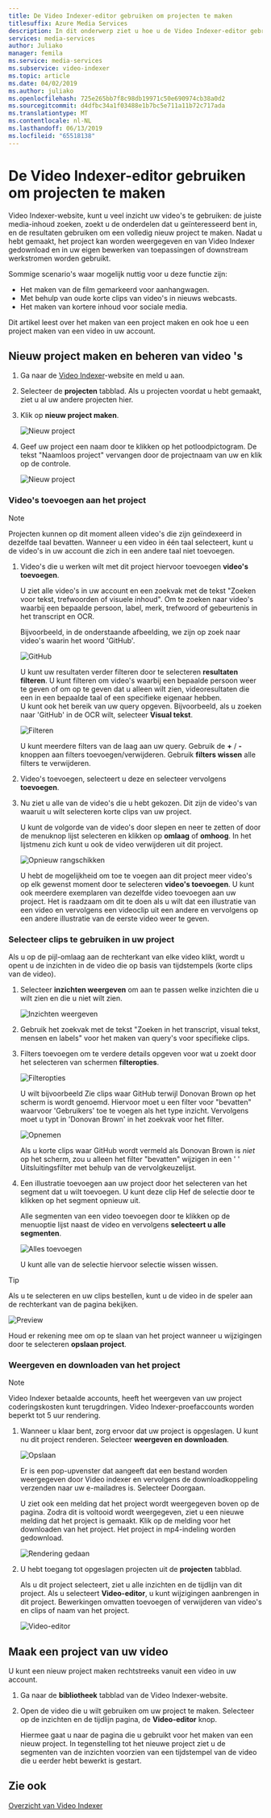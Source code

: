 ```yaml
---
title: De Video Indexer-editor gebruiken om projecten te maken
titlesuffix: Azure Media Services
description: In dit onderwerp ziet u hoe u de Video Indexer-editor gebruiken om projecten te maken.
services: media-services
author: Juliako
manager: femila
ms.service: media-services
ms.subservice: video-indexer
ms.topic: article
ms.date: 04/02/2019
ms.author: juliako
ms.openlocfilehash: 725e265bb7f8c98db19971c50e690974cb38a0d2
ms.sourcegitcommit: d4dfbc34a1f03488e1b7bc5e711a11b72c717ada
ms.translationtype: MT
ms.contentlocale: nl-NL
ms.lasthandoff: 06/13/2019
ms.locfileid: "65518138"
---
```

# <a name="use-the-video-indexer-editor-to-create-projects"></a>De Video Indexer-editor gebruiken om projecten te maken

Video Indexer-website, kunt u veel inzicht uw video's te gebruiken: de juiste media-inhoud zoeken, zoekt u de onderdelen dat u geïnteresseerd bent in, en de resultaten gebruiken om een volledig nieuw project te maken. Nadat u hebt gemaakt, het project kan worden weergegeven en van Video Indexer gedownload en in uw eigen bewerken van toepassingen of downstream werkstromen worden gebruikt.

Sommige scenario's waar mogelijk nuttig voor u deze functie zijn: 

* Het maken van de film gemarkeerd voor aanhangwagen.
* Met behulp van oude korte clips van video's in nieuws webcasts.
* Het maken van kortere inhoud voor sociale media.

Dit artikel leest over het maken van een project maken en ook hoe u een project maken van een video in uw account.

## <a name="create-new-project-and-manage-videos"></a>Nieuw project maken en beheren van video 's

1. Ga naar de [Video Indexer](https://www.videoindexer.ai/)-website en meld u aan.
1. Selecteer de **projecten** tabblad. Als u projecten voordat u hebt gemaakt, ziet u al uw andere projecten hier.
1. Klik op **nieuw project maken**.  

    ![Nieuw project](./media/video-indexer-view-edit/new-project.png)
1. Geef uw project een naam door te klikken op het potloodpictogram. De tekst "Naamloos project" vervangen door de projectnaam van uw en klik op de controle.

    ![Nieuw project](./media/video-indexer-view-edit/new-project3.png)
    
### <a name="add-videos-to-the-project"></a>Video's toevoegen aan het project

> [!NOTE]
> Projecten kunnen op dit moment alleen video's die zijn geïndexeerd in dezelfde taal bevatten. Wanneer u een video in één taal selecteert, kunt u de video's in uw account die zich in een andere taal niet toevoegen.

1. Video's die u werken wilt met dit project hiervoor toevoegen **video's toevoegen**.

    U ziet alle video's in uw account en een zoekvak met de tekst "Zoeken voor tekst, trefwoorden of visuele inhoud". Om te zoeken naar video's waarbij een bepaalde persoon, label, merk, trefwoord of gebeurtenis in het transcript en OCR.
    
    Bijvoorbeeld, in de onderstaande afbeelding, we zijn op zoek naar video's waarin het woord 'GitHub'.
    
    ![GitHub](./media/video-indexer-view-edit/github.png)

    U kunt uw resultaten verder filteren door te selecteren **resultaten filteren**. U kunt filteren om video's waarbij een bepaalde persoon weer te geven of om op te geven dat u alleen wilt zien, videoresultaten die een in een bepaalde taal of een specifieke eigenaar hebben. <br/> U kunt ook het bereik van uw query opgeven. Bijvoorbeeld, als u zoeken naar 'GitHub' in de OCR wilt, selecteer **Visual tekst**.

    ![Filteren](./media/video-indexer-view-edit/visual-text.png)

    U kunt meerdere filters van de laag aan uw query. Gebruik de **+** / **-** knoppen aan filters toevoegen/verwijderen. Gebruik **filters wissen** alle filters te verwijderen.
1. Video's toevoegen, selecteert u deze en selecteer vervolgens **toevoegen**.
1. Nu ziet u alle van de video's die u hebt gekozen. Dit zijn de video's van waaruit u wilt selecteren korte clips van uw project.

    U kunt de volgorde van de video's door slepen en neer te zetten of door de menuknop lijst selecteren en klikken op **omlaag** of **omhoog**. In het lijstmenu zich kunt u ook de video verwijderen uit dit project. 

    ![Opnieuw rangschikken](./media/video-indexer-view-edit/rearrange.png)
    
    U hebt de mogelijkheid om toe te voegen aan dit project meer video's op elk gewenst moment door te selecteren **video's toevoegen**. U kunt ook meerdere exemplaren van dezelfde video toevoegen aan uw project. Het is raadzaam om dit te doen als u wilt dat een illustratie van een video en vervolgens een videoclip uit een andere en vervolgens op een andere illustratie van de eerste video weer te geven. 

### <a name="select-clips-to-use-in-your-project"></a>Selecteer clips te gebruiken in uw project

Als u op de pijl-omlaag aan de rechterkant van elke video klikt, wordt u opent u de inzichten in de video die op basis van tijdstempels (korte clips van de video). 

1. Selecteer **inzichten weergeven** om aan te passen welke inzichten die u wilt zien en die u niet wilt zien. 

    ![Inzichten weergeven](./media/video-indexer-view-edit/insights.png)
1. Gebruik het zoekvak met de tekst "Zoeken in het transcript, visual tekst, mensen en labels" voor het maken van query's voor specifieke clips.
1. Filters toevoegen om te verdere details opgeven voor wat u zoekt door het selecteren van schermen **filteropties**.

    ![Filteropties](./media/video-indexer-view-edit/filter-options.png)

    U wilt bijvoorbeeld Zie clips waar GitHub terwijl Donovan Brown op het scherm is wordt genoemd. Hiervoor moet u een filter voor "bevatten" waarvoor 'Gebruikers' toe te voegen als het type inzicht. Vervolgens moet u typt in 'Donovan Brown' in het zoekvak voor het filter.
    
    ![Opnemen](./media/video-indexer-view-edit/include.png)
    
    Als u korte clips waar GitHub wordt vermeld als Donovan Brown is _niet_ op het scherm, zou u alleen het filter "bevatten" wijzigen in een ' ' Uitsluitingsfilter met behulp van de vervolgkeuzelijst. 

1. Een illustratie toevoegen aan uw project door het selecteren van het segment dat u wilt toevoegen. U kunt deze clip Hef de selectie door te klikken op het segment opnieuw uit.
    
    Alle segmenten van een video toevoegen door te klikken op de menuoptie lijst naast de video en vervolgens **selecteert u alle segmenten**. 

    ![Alles toevoegen](./media/video-indexer-view-edit/add-all.png)

    U kunt alle van de selectie hiervoor selectie wissen wissen.

> [!TIP]
> Als u te selecteren en uw clips bestellen, kunt u de video in de speler aan de rechterkant van de pagina bekijken. 

![Preview](./media/video-indexer-view-edit/preview.png)

Houd er rekening mee om op te slaan van het project wanneer u wijzigingen door te selecteren **opslaan project**. 

### <a name="render-and-download-the-project"></a>Weergeven en downloaden van het project

> [!NOTE]
> Video Indexer betaalde accounts, heeft het weergeven van uw project coderingskosten kunt terugdringen. Video Indexer-proefaccounts worden beperkt tot 5 uur rendering.

1. Wanneer u klaar bent, zorg ervoor dat uw project is opgeslagen. U kunt nu dit project renderen. Selecteer **weergeven en downloaden**. 

    ![Opslaan](./media/video-indexer-view-edit/save.png)

    Er is een pop-upvenster dat aangeeft dat een bestand worden weergegeven door Video indexer en vervolgens de downloadkoppeling verzenden naar uw e-mailadres is. Selecteer Doorgaan. 
    
    U ziet ook een melding dat het project wordt weergegeven boven op de pagina. Zodra dit is voltooid wordt weergegeven, ziet u een nieuwe melding dat het project is gemaakt. Klik op de melding voor het downloaden van het project. Het project in mp4-indeling worden gedownload.

    ![Rendering gedaan](./media/video-indexer-view-edit/rendering-done.png)

1. U hebt toegang tot opgeslagen projecten uit de **projecten** tabblad. 

    Als u dit project selecteert, ziet u alle inzichten en de tijdlijn van dit project. Als u selecteert **Video-editor**, u kunt wijzigingen aanbrengen in dit project. Bewerkingen omvatten toevoegen of verwijderen van video's en clips of naam van het project.

    ![Video-editor](./media/video-indexer-view-edit/video-editor.png)
     
## <a name="create-a-project-from-your-video"></a>Maak een project van uw video

U kunt een nieuw project maken rechtstreeks vanuit een video in uw account. 

1. Ga naar de **bibliotheek** tabblad van de Video Indexer-website.
1. Open de video die u wilt gebruiken om uw project te maken. Selecteer op de inzichten en de tijdlijn pagina, de **Video-editor** knop.

    Hiermee gaat u naar de pagina die u gebruikt voor het maken van een nieuw project. In tegenstelling tot het nieuwe project ziet u de segmenten van de inzichten voorzien van een tijdstempel van de video die u eerder hebt bewerkt is gestart.

## <a name="see-also"></a>Zie ook

[Overzicht van Video Indexer](video-indexer-overview.md)

